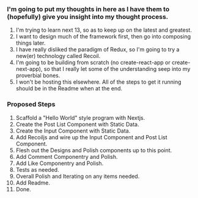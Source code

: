 ### I'm going to put my thoughts in here as I have them to (hopefully) give you insight into my thought process.
1. I'm trying to learn next 13, so as to keep up on the latest and greatest.
1. I want to design much of the framework first, then go into composing things later.
1. I have really disliked the paradigm of Redux, so I'm going to try a new(er) technology called Recoil.
1. I'm going to be building from scratch (no create-react-app or create-next-app), so that I really let some of the understanding seep into my proverbial bones.
1. I won't be hosting this elsewhere. All of the steps to get it running should be in the Readme when at the end.

### Proposed Steps
1. Scaffold a "Hello World" style program with Nextjs.
1. Create the Post List Component with Static Data.
1. Create the Input Component with Static Data.
1. Add Recoiljs and wire up the Input Component and Post List Component.
1. Flesh out the Designs and Polish components up to this point.
1. Add Comment Componentry and Polish.
1. Add Like Componentry and Polish.
1. Tests as needed.
1. Overall Polish and Iterating on any items needed.
1. Add Readme.
1. Done.
